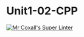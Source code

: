 # Unit1-02-CPP

[![Mr Coxall's Super Linter](https://github.com/ICS3U-Programming-ChristopherD/Unit1-02-CPP/workflows/Mr%20Coxall's%20Super%20Linter/badge.svg)](https://github.com/ICS3U-Programming-ChristopherD/Unit1-02-CPP/actions/)
